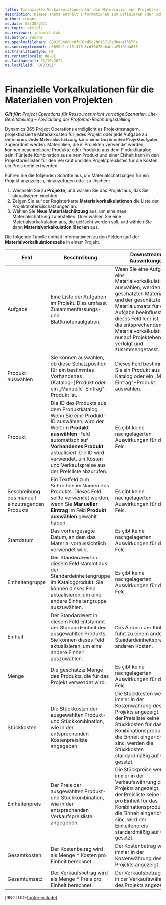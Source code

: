 ```yaml
---
title: Finanzielle Vorkalkulationen für die Materialien von Projekten
description: Dieses Thema enthält Informationen zum Definieren oder Schätzen von projektbasierten Materialien.
author: rumant
ms.date: 03/30/2021
ms.topic: article
ms.reviewer: johnmichalak
ms.author: rumant
ms.openlocfilehash: 089158666dc8fd09cd5d2b615715ed8aaff5575a
ms.sourcegitcommit: e6090e1fef5f475a3cd56b78b6abca29f90da8f5
ms.translationtype: HT
ms.contentlocale: de-DE
ms.lasthandoff: 05/10/2022
ms.locfileid: "8737301"
---
```

# <a name="financial-estimates-for-materials-on-projects"></a>Finanzielle Vorkalkulationen für die Materialien von Projekten

_**Gilt für:** Project Operations für Ressourcen/nicht vorrätige Szenarien, Lite-Bereitstellung – Abwicklung der Proforma-Rechnungsstellung_

Dynamics 365 Project Operations ermöglicht es Projektmanagern, projektbasierte Materialkosten für jedes Projekt oder jede Aufgabe zu definieren. Jede Materialschätzung kann einer bestimmten Projektaufgabe zugeordnet werden. Materialien, die in Projekten verwendet werden, können beschreibbare Produkte oder Produkte aus dem Produktkatalog sein. Für jede Kombination aus einem Produkt und einer Einheit kann in den Projektpreislisten für den Verkauf und den Projektpreislisten für die Kosten ein Preis definiert werden.  

Führen Sie die folgenden Schritte aus, um Materialschätzungen für ein Projekt anzuzeigen, hinzuzufügen oder zu löschen:

1. Wechseln Sie zu **Projekte**, und wählen Sie das Projekt aus, das Sie aktualisieren möchten.
2. Zeigen Sie auf der Registerkarte **Materialvorkalkulationen** die Liste der Projektmaterialschätzungen an.
3. Wählen Sie **Neue Materialschätzung** aus, um eine neue Materialschätzung zu erstellen. Oder wählen Sie eine Materialvorkalkulation aus, die gelöscht werden soll, und wählen Sie dann **Materialvorkalkulation löschen** aus.

Die folgende Tabelle enthält Informationen zu den Feldern auf der **Materialvorkalkulationszeile** in einem Projekt. 

| **Feld** | **Beschreibung** | **Downstream-Auswirkungen** |
| --- | --- | --- |
| Aufgabe | Eine Liste der Aufgaben im Projekt. Dies umfasst Zusammenfassungs- und Blattknotenaufgaben. | Wenn Sie eine Aufgabe für eine Materialvorkalkulationszeile auswählen, werden die geschätzten Materialkosten und der geschätzte Materialumsatz für eine Aufgabe beeinflusst. Wenn dieses Feld leer ist, werden die entsprechenden Materialvorkalkulationen nur auf Projektebene verfolgt und zusammengefasst. |
| Produkt auswählen |  Sie können auswählen, ob diese Schätzposition für ein bestimmtes Vorhandenes (Katalog-)Produkt oder ein „Manueller Eintrag“-Produkt ist. | Dieses Feld bestimmt, ob Sie ein Produkt aus dem Katalog oder ein „Manueller Eintrag“-Produkt auswählen. |
| Produkt | Die ID des Produkts aus dem Produktkatalog. Wenn Sie eine Produkt-ID auswählen, wird der Wert im  **Produkt auswählen**-Feld automatisch auf **Vorhandenes Produkt** aktualisiert. Die ID wird verwendet, um Kosten und Verkaufspreise aus der Preisliste abzurufen. | Es gibt keine nachgelagerten Auswirkungen für dieses Feld. |
| Beschreibung des manuell einzutragenden Produkts | Ein Textfeld zum Schreiben im Namen des Produkts. Dieses Feld sollte verwendet werden, wenn Sie **Manueller Eintrag** im Feld **Produkt auswählen** gewählt haben.| Es gibt keine nachgelagerten Auswirkungen für dieses Feld. |
| Startdatum | Das vorhergesagte Datum, an dem das Material voraussichtlich verwendet wird. | Es gibt keine nachgelagerten Auswirkungen für dieses Feld. |
| Einheitengruppe | Der Standardwert in diesem Feld stammt aus der Standardeinheitengruppe im Katalogprodukt. Sie können dieses Feld aktualisieren, um eine andere Einheitengruppe auszuwählen. | Es gibt keine nachgelagerten Auswirkungen für dieses Feld. |
| Einheit | Der Standardwert in diesem Feld entstammt der Standardeinheit des ausgewählten Produkts. Sie können dieses Feld aktualisieren, um eine andere Einheit auszuwählen. | Das Ändern der Einheit führt zu einem anderen Standardeinheitspreis und anderen Kosten. |
| Menge | Die geschätzte Menge des Produkts, die für das Projekt verwendet wird. | Es gibt keine nachgelagerten Auswirkungen für dieses Feld. |
| Stückkosten | Die Stückkosten der ausgewählten Produkt- und Stückkombination, wie in der entsprechenden Kostenpreisliste angegeben. | Die Stückkosten werden immer in der Kostenwährung des Projekts angezeigt. Wenn in der Preisliste keine Stückkosten für das Kombinationsprodukt und die Einheit eingerichtet sind, werden die Stückkosten standardmäßig auf 0,00 gesetzt. |
| Einheitenpreis | Der Preis der ausgewählten Produkt- und Stückkombination, wie in der entsprechenden Verkaufspreisliste angegeben. | Die Stückpreise werden immer in der Verkaufswährung des Projekts angezeigt. Wenn in der Preisliste keine Preis pro Einheit für das Kombinationsprodukt und die Einheit eingerichtet sind, wird der Einheitenpreis standardmäßig auf 0,00 gesetzt.|
| Gesamtkosten | Der Kostenbetrag wird als Menge \* Kosten pro Einheit berechnet.| Der Kostenbetrag wird immer in der Kostenwährung des Projekts angezeigt. |
| Gesamtumsatz | Der Verkaufsbetrag wird als Menge \* Preis pro Einheit berechnet. | Der Verkaufsbetrag immer in der Verkaufswährung des Projekts angezeigt. |


[!INCLUDE[footer-include](../includes/footer-banner.md)]
